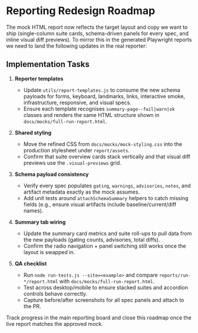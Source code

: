 # Reporting Redesign Roadmap

The mock HTML report now reflects the target layout and copy we want to ship (single-column suite cards, schema-driven panels for every spec, and inline visual diff previews). To mirror this in the generated Playwright reports we need to land the following updates in the real reporter:

## Implementation Tasks

1. **Reporter templates**
   - Update `utils/report-templates.js` to consume the new schema payloads for forms, keyboard, landmarks, links, interactive smoke, infrastructure, responsive, and visual specs.
   - Ensure each template recognises `summary-page--fail|warn|ok` classes and renders the same HTML structure shown in `docs/mocks/full-run-report.html`.

2. **Shared styling**
   - Move the refined CSS from `docs/mocks/mock-styling.css` into the production stylesheet under `report/assets`.
   - Confirm that suite overview cards stack vertically and that visual diff previews use the `.visual-previews` grid.

3. **Schema payload consistency**
   - Verify every spec populates `gating`, `warnings`, `advisories`, `notes`, and artifact metadata exactly as the mock assumes.
   - Add unit tests around `attachSchemaSummary` helpers to catch missing fields (e.g., ensure visual artifacts include baseline/current/diff names).

4. **Summary tab wiring**
   - Update the summary card metrics and suite roll-ups to pull data from the new payloads (gating counts, advisories, total diffs).
   - Confirm the radio navigation + panel switching still works once the layout is swapped in.

5. **QA checklist**
   - Run `node run-tests.js --site=<example>` and compare `reports/run-*/report.html` with `docs/mocks/full-run-report.html`.
   - Test across desktop/mobile to ensure stacked suites and accordion controls behave correctly.
   - Capture before/after screenshots for all spec panels and attach to the PR.

Track progress in the main reporting board and close this roadmap once the live report matches the approved mock.
